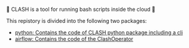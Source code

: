 :rocket: CLASH is a tool for running bash scripts inside the cloud :rocket:

This repistory is divided into the following two packages:
 - [python: Contains the code of CLASH python package including a cli](python/README.md)
 - [airflow: Contains the code of the ClashOperator](airflow/README.md)